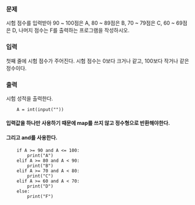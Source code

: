 ### 문제
시험 점수를 입력받아 90 ~ 100점은 A, 80 ~ 89점은 B, 70 ~ 79점은 C, 60 ~ 69점은 D, 나머지 점수는 F를 출력하는 프로그램을 작성하시오.

### 입력
첫째 줄에 시험 점수가 주어진다. 시험 점수는 0보다 크거나 같고, 100보다 작거나 같은 정수이다.

### 출력
시험 성적을 출력한다.

        A = int(input(""))
#### 입력값을 하나만 사용하기 때문에 map를 쓰지 않고 정수형으로 반환해야한다.
#### 그리고 and를 사용한다.
        if A >= 90 and A <= 100:
            print("A")
        elif A >= 80 and A < 90:
            print("B")
        elif A >= 70 and A < 80:
            print("C")
        elif A >= 60 and A < 70:
            print("D")
        else:
            print("F")
